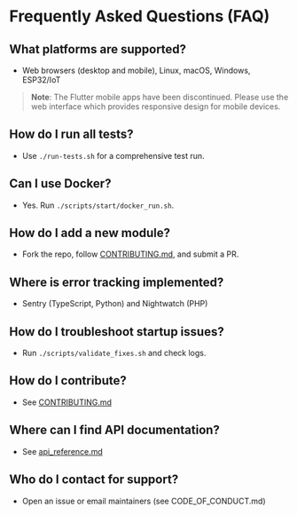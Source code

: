 # Frequently Asked Questions (FAQ)

## What platforms are supported?
- Web browsers (desktop and mobile), Linux, macOS, Windows, ESP32/IoT

> **Note**: The Flutter mobile apps have been discontinued. Please use the web interface which provides responsive design for mobile devices.

## How do I run all tests?
- Use `./run-tests.sh` for a comprehensive test run.

## Can I use Docker?
- Yes. Run `./scripts/start/docker_run.sh`.

## How do I add a new module?
- Fork the repo, follow [CONTRIBUTING.md](../CONTRIBUTING.md), and submit a PR.

## Where is error tracking implemented?
- Sentry (TypeScript, Python) and Nightwatch (PHP)

## How do I troubleshoot startup issues?
- Run `./scripts/validate_fixes.sh` and check logs.

## How do I contribute?
- See [CONTRIBUTING.md](../CONTRIBUTING.md)

## Where can I find API documentation?
- See [api_reference.md](api_reference.md)

## Who do I contact for support?
- Open an issue or email maintainers (see CODE_OF_CONDUCT.md)